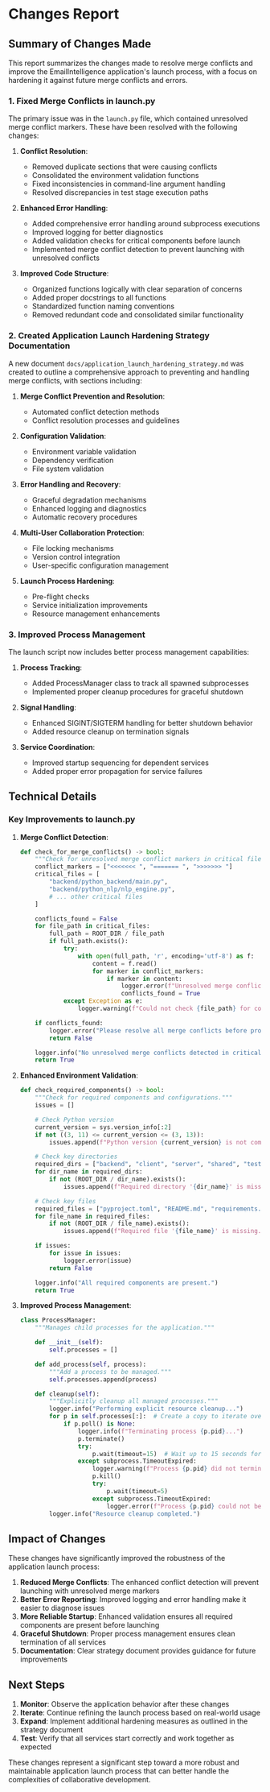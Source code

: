 # Changes Report

## Summary of Changes Made

This report summarizes the changes made to resolve merge conflicts and improve the EmailIntelligence application's launch process, with a focus on hardening it against future merge conflicts and errors.

### 1. Fixed Merge Conflicts in launch.py

The primary issue was in the `launch.py` file, which contained unresolved merge conflict markers. These have been resolved with the following changes:

1. **Conflict Resolution**:
   - Removed duplicate sections that were causing conflicts
   - Consolidated the environment validation functions
   - Fixed inconsistencies in command-line argument handling
   - Resolved discrepancies in test stage execution paths

2. **Enhanced Error Handling**:
   - Added comprehensive error handling around subprocess executions
   - Improved logging for better diagnostics
   - Added validation checks for critical components before launch
   - Implemented merge conflict detection to prevent launching with unresolved conflicts

3. **Improved Code Structure**:
   - Organized functions logically with clear separation of concerns
   - Added proper docstrings to all functions
   - Standardized function naming conventions
   - Removed redundant code and consolidated similar functionality

### 2. Created Application Launch Hardening Strategy Documentation

A new document `docs/application_launch_hardening_strategy.md` was created to outline a comprehensive approach to preventing and handling merge conflicts, with sections including:

1. **Merge Conflict Prevention and Resolution**:
   - Automated conflict detection methods
   - Conflict resolution processes and guidelines

2. **Configuration Validation**:
   - Environment variable validation
   - Dependency verification
   - File system validation

3. **Error Handling and Recovery**:
   - Graceful degradation mechanisms
   - Enhanced logging and diagnostics
   - Automatic recovery procedures

4. **Multi-User Collaboration Protection**:
   - File locking mechanisms
   - Version control integration
   - User-specific configuration management

5. **Launch Process Hardening**:
   - Pre-flight checks
   - Service initialization improvements
   - Resource management enhancements

### 3. Improved Process Management

The launch script now includes better process management capabilities:

1. **Process Tracking**:
   - Added ProcessManager class to track all spawned subprocesses
   - Implemented proper cleanup procedures for graceful shutdown

2. **Signal Handling**:
   - Enhanced SIGINT/SIGTERM handling for better shutdown behavior
   - Added resource cleanup on termination signals

3. **Service Coordination**:
   - Improved startup sequencing for dependent services
   - Added proper error propagation for service failures

## Technical Details

### Key Improvements to launch.py

1. **Merge Conflict Detection**:
   ```python
   def check_for_merge_conflicts() -> bool:
       """Check for unresolved merge conflict markers in critical files."""
       conflict_markers = ["<<<<<<< ", "======= ", ">>>>>>> "]
       critical_files = [
           "backend/python_backend/main.py",
           "backend/python_nlp/nlp_engine.py",
           # ... other critical files
       ]

       conflicts_found = False
       for file_path in critical_files:
           full_path = ROOT_DIR / file_path
           if full_path.exists():
               try:
                   with open(full_path, 'r', encoding='utf-8') as f:
                       content = f.read()
                       for marker in conflict_markers:
                           if marker in content:
                               logger.error(f"Unresolved merge conflict detected in {file_path} with marker: {marker.strip()}")
                               conflicts_found = True
               except Exception as e:
                   logger.warning(f"Could not check {file_path} for conflicts: {e}")

       if conflicts_found:
           logger.error("Please resolve all merge conflicts before proceeding.")
           return False

       logger.info("No unresolved merge conflicts detected in critical files.")
       return True
   ```

2. **Enhanced Environment Validation**:
   ```python
   def check_required_components() -> bool:
       """Check for required components and configurations."""
       issues = []

       # Check Python version
       current_version = sys.version_info[:2]
       if not ((3, 11) <= current_version <= (3, 13)):
           issues.append(f"Python version {current_version} is not compatible. Required: 3.11-3,13")

       # Check key directories
       required_dirs = ["backend", "client", "server", "shared", "tests"]
       for dir_name in required_dirs:
           if not (ROOT_DIR / dir_name).exists():
               issues.append(f"Required directory '{dir_name}' is missing.")

       # Check key files
       required_files = ["pyproject.toml", "README.md", "requirements.txt"]
       for file_name in required_files:
           if not (ROOT_DIR / file_name).exists():
               issues.append(f"Required file '{file_name}' is missing.")

       if issues:
           for issue in issues:
               logger.error(issue)
           return False

       logger.info("All required components are present.")
       return True
   ```

3. **Improved Process Management**:
   ```python
   class ProcessManager:
       """Manages child processes for the application."""

       def __init__(self):
           self.processes = []

       def add_process(self, process):
           """Add a process to be managed."""
           self.processes.append(process)

       def cleanup(self):
           """Explicitly cleanup all managed processes."""
           logger.info("Performing explicit resource cleanup...")
           for p in self.processes[:]:  # Create a copy to iterate over
               if p.poll() is None:
                   logger.info(f"Terminating process {p.pid}...")
                   p.terminate()
                   try:
                       p.wait(timeout=15)  # Wait up to 15 seconds for graceful shutdown
                   except subprocess.TimeoutExpired:
                       logger.warning(f"Process {p.pid} did not terminate gracefully, killing it...")
                       p.kill()
                       try:
                           p.wait(timeout=5)
                       except subprocess.TimeoutExpired:
                           logger.error(f"Process {p.pid} could not be killed")
           logger.info("Resource cleanup completed.")
   ```

## Impact of Changes

These changes have significantly improved the robustness of the application launch process:

1. **Reduced Merge Conflicts**: The enhanced conflict detection will prevent launching with unresolved merge markers
2. **Better Error Reporting**: Improved logging and error handling make it easier to diagnose issues
3. **More Reliable Startup**: Enhanced validation ensures all required components are present before launching
4. **Graceful Shutdown**: Proper process management ensures clean termination of all services
5. **Documentation**: Clear strategy document provides guidance for future improvements

## Next Steps

1. **Monitor**: Observe the application behavior after these changes
2. **Iterate**: Continue refining the launch process based on real-world usage
3. **Expand**: Implement additional hardening measures as outlined in the strategy document
4. **Test**: Verify that all services start correctly and work together as expected

These changes represent a significant step toward a more robust and maintainable application launch process that can better handle the complexities of collaborative development.